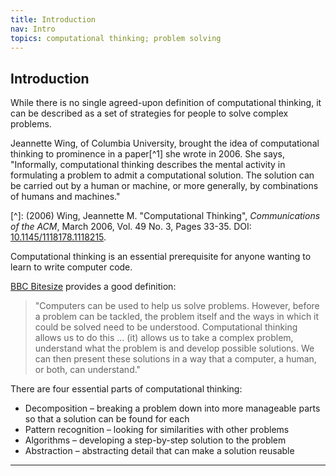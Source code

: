 ```yaml
---
title: Introduction
nav: Intro
topics: computational thinking; problem solving
---
```


## Introduction

While there is no single agreed-upon definition of computational thinking, it can be described as a set of strategies for people to solve complex problems.

Jeannette Wing, of Columbia University, brought the idea of computational thinking to prominence in a paper[^1] she wrote in 2006. She says, "Informally, computational thinking describes the mental activity in formulating a problem to admit a computational solution. The solution can be carried out by a human or machine, or more generally, by combinations of humans and machines."

[^]: (2006) Wing, Jeannette M. "Computational Thinking", *Communications of the ACM*, March 2006, Vol. 49 No. 3, Pages 33-35. DOI: [10.1145/1118178.1118215](https://dx.doi.org/10.1145/1118178.1118215).

Computational thinking is an essential prerequisite for anyone wanting to learn to write computer code.

[BBC Bitesize](https://www.bbc.com/bitesize/guides/zp92mp3/revision/1) provides a good definition:

> "Computers can be used to help us solve problems. However, before a problem can be tackled, the problem itself and the ways in which it could be solved need to be understood. Computational thinking allows us to do this ... (it) allows us to take a complex problem, understand what the problem is and develop possible solutions. We can then present these solutions in a way that a computer, a human, or both, can understand."

There are four essential parts of computational thinking:

- Decomposition – breaking a problem down into more manageable parts so that a solution can be found for each
- Pattern recognition – looking for similarities with other problems 
- Algorithms – developing a step-by-step solution to the problem
- Abstraction – abstracting detail that can make a solution reusable 

-------------

